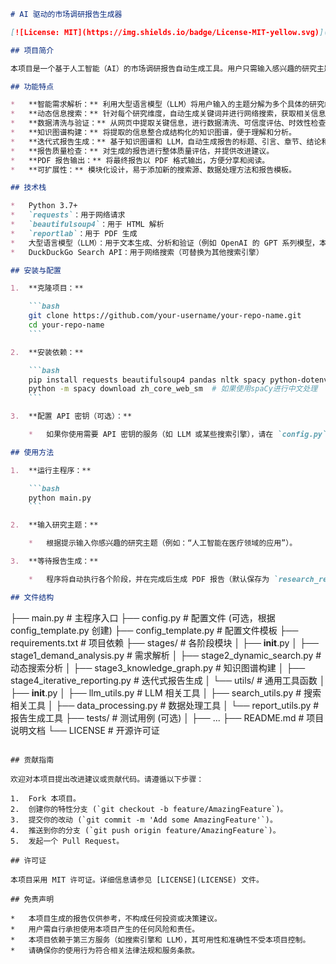 ```markdown
# AI 驱动的市场调研报告生成器

[![License: MIT](https://img.shields.io/badge/License-MIT-yellow.svg)](https://opensource.org/licenses/MIT)

## 项目简介

本项目是一个基于人工智能（AI）的市场调研报告自动生成工具。用户只需输入感兴趣的研究主题，程序即可自动进行需求分析、多维度信息搜索、数据清洗与验证、知识图谱构建，并最终生成一份结构完整、内容详实的市场调研报告（PDF 格式）。本项目旨在通过自动化流程，提高市场调研的效率和质量。

## 功能特点

*   **智能需求解析：** 利用大型语言模型（LLM）将用户输入的主题分解为多个具体的研究维度。
*   **动态信息搜索：** 针对每个研究维度，自动生成关键词并进行网络搜索，获取相关信息。
*   **数据清洗与验证：** 从网页中提取关键信息，进行数据清洗、可信度评估、时效性检查和矛盾检测。
*   **知识图谱构建：** 将提取的信息整合成结构化的知识图谱，便于理解和分析。
*   **迭代式报告生成：** 基于知识图谱和 LLM，自动生成报告的标题、引言、章节、结论和参考文献。
*   **报告质量检查：** 对生成的报告进行整体质量评估，并提供改进建议。
*   **PDF 报告输出：** 将最终报告以 PDF 格式输出，方便分享和阅读。
*   **可扩展性：** 模块化设计，易于添加新的搜索源、数据处理方法和报告模板。

## 技术栈

*   Python 3.7+
*   `requests`：用于网络请求
*   `beautifulsoup4`：用于 HTML 解析
*   `reportlab`：用于 PDF 生成
*   大型语言模型（LLM）：用于文本生成、分析和验证（例如 OpenAI 的 GPT 系列模型，本项目中作为抽象接口，具体实现需用户自行配置）
*   DuckDuckGo Search API：用于网络搜索（可替换为其他搜索引擎）

## 安装与配置

1.  **克隆项目：**

    ```bash
    git clone https://github.com/your-username/your-repo-name.git
    cd your-repo-name
    ```

2.  **安装依赖：**

    ```bash
    pip install requests beautifulsoup4 pandas nltk spacy python-dotenv reportlab duckduckgo-search zhipuai
    python -m spacy download zh_core_web_sm  # 如果使用spaCy进行中文处理
    ```

3.  **配置 API 密钥（可选）：**

    *   如果你使用需要 API 密钥的服务（如 LLM 或某些搜索引擎），请在 `config.py` 文件中配置相应的密钥。

## 使用方法

1.  **运行主程序：**

    ```bash
    python main.py
    ```

2.  **输入研究主题：**

    *   根据提示输入你感兴趣的研究主题（例如：“人工智能在医疗领域的应用”）。

3.  **等待报告生成：**

    *   程序将自动执行各个阶段，并在完成后生成 PDF 报告（默认保存为 `research_report.pdf`）。

## 文件结构

```
├── main.py             # 主程序入口
├── config.py           # 配置文件 (可选，根据 config_template.py 创建)
├── config_template.py  # 配置文件模板
├── requirements.txt    # 项目依赖
├── stages/             # 各阶段模块
│   ├── __init__.py
│   ├── stage1_demand_analysis.py    # 需求解析
│   ├── stage2_dynamic_search.py     # 动态搜索分析
│   ├── stage3_knowledge_graph.py   # 知识图谱构建
│   ├── stage4_iterative_reporting.py # 迭代式报告生成
│   └── utils/                      # 通用工具函数
│       ├── __init__.py
│       ├── llm_utils.py            # LLM 相关工具
│       ├── search_utils.py         # 搜索相关工具
│       ├── data_processing.py      # 数据处理工具
│       └── report_utils.py         # 报告生成工具
├── tests/              # 测试用例 (可选)
│   ├── ...
├── README.md           # 项目说明文档
└── LICENSE             # 开源许可证
```

## 贡献指南

欢迎对本项目提出改进建议或贡献代码。请遵循以下步骤：

1.  Fork 本项目。
2.  创建你的特性分支 (`git checkout -b feature/AmazingFeature`)。
3.  提交你的改动 (`git commit -m 'Add some AmazingFeature'`)。
4.  推送到你的分支 (`git push origin feature/AmazingFeature`)。
5.  发起一个 Pull Request。

## 许可证

本项目采用 MIT 许可证。详细信息请参见 [LICENSE](LICENSE) 文件。

## 免责声明

*   本项目生成的报告仅供参考，不构成任何投资或决策建议。
*   用户需自行承担使用本项目产生的任何风险和责任。
*   本项目依赖于第三方服务（如搜索引擎和 LLM），其可用性和准确性不受本项目控制。
*   请确保你的使用行为符合相关法律法规和服务条款。



